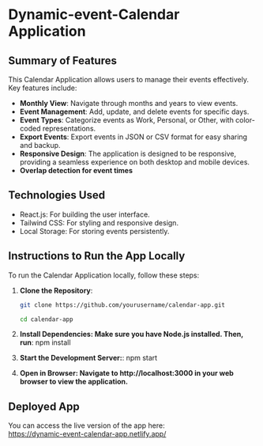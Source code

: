 # Dynamic-event-Calendar Application

## Summary of Features

This Calendar Application allows users to manage their events effectively. Key features include:

- **Monthly View**: Navigate through months and years to view events.
- **Event Management**: Add, update, and delete events for specific days.
- **Event Types**: Categorize events as Work, Personal, or Other, with color-coded representations.
- **Export Events**: Export events in JSON or CSV format for easy sharing and backup.
- **Responsive Design**: The application is designed to be responsive, providing a seamless experience on both desktop and mobile devices.
- **Overlap detection for event times**

## Technologies Used

- React.js: For building the user interface.
- Tailwind CSS: For styling and responsive design.
- Local Storage: For storing events persistently.

## Instructions to Run the App Locally

To run the Calendar Application locally, follow these steps:

1. **Clone the Repository**:
   ```bash
   git clone https://github.com/yourusername/calendar-app.git

   cd calendar-app

2. **Install Dependencies: Make sure you have Node.js installed. Then, run**:
    npm install

3. **Start the Development Server:**:
    npm start

4. **Open in Browser: Navigate to http://localhost:3000 in your web browser to view the application.**

## Deployed App
You can access the live version of the app here:  
https://dynamic-event-calendar-app.netlify.app/